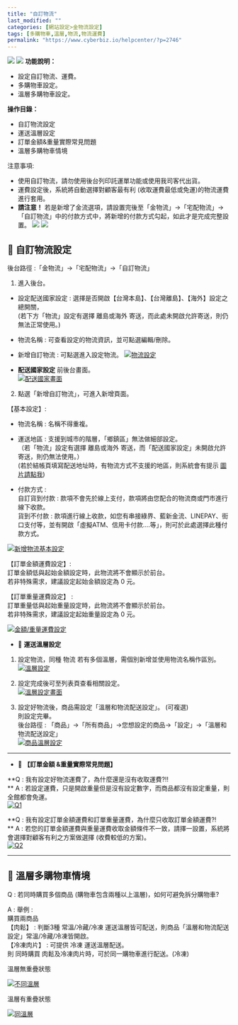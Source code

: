 ```yaml
---
title: "自訂物流"
last_modified: ""
categories: [網站設定>金物流設定]
tags: [多購物車,溫層,物流,物流運費]
permalink: "https://www.cyberbiz.io/helpcenter/?p=2746"
---
```


![](https://www.cyberbiz.io/helpcenter/wp-content/uploads/一般版3.png)
![](https://www.cyberbiz.io/helpcenter/wp-content/uploads/PLUS版3.png)
**功能說明：**  

* 設定自訂物流、運費。
* 多購物車設定。
* 溫層多購物車設定。

**操作目錄：**

* 自訂物流設定
* 運送溫層設定
* 訂單金額&重量實際常見問題
* 溫層多購物車情境 

注意事項:  

* 使用自訂物流，請勿使用後台列印託運單功能或使用我司客代出貨。
* 運費設定後，系統將自動選擇對顧客最有利 (收取運費最低或免運)的物流運費進行套用。
* **請注意！** 若是新增了金流選項，請設置完後至「金物流」→「宅配物流」→「自訂物流」中的付款方式中，將新增的付款方式勾起，如此才是完成完整設置。 [![](https://www.cyberbiz.io/helpcenter/wp-content/uploads/綠界金流串接15.png)](https://www.cyberbiz.io/helpcenter/wp-content/uploads/綠界金流串接15.png) [![](https://www.cyberbiz.io/helpcenter/wp-content/uploads/綠界金流串接16-1.png)](https://www.cyberbiz.io/helpcenter/wp-content/uploads/綠界金流串接16-1.png)



## 📌 自訂物流設定


後台路徑 :「金物流」→「宅配物流」→「自訂物流」  


1. 進入後台。 
* 設定配送國家設定 : 選擇是否開啟【台灣本島】、【台灣離島】、【海外】設定之總開關，  
(若下方「物流」設定有選擇 離島或海外 寄送，而此處未開啟允許寄送，則仍無法正常使用。)

* 物流名稱 : 可查看設定的物流資訊，並可點選編輯/刪除。
* 新增自訂物流 : 可點選進入設定物流。
[![物流設定](https://www.cyberbiz.io/support/wp-content/uploads/物流運費設定01.png)](https://www.cyberbiz.io/support/wp-content/uploads/物流運費設定01.png)  
* **配送國家設定** 前後台畫面。  
[![配送國家畫面](https://www.cyberbiz.io/support/wp-content/uploads/物流運費設定02-1.png)](https://www.cyberbiz.io/support/wp-content/uploads/物流運費設定02-1.png)



2. 點選「新增自訂物流」，可進入新增頁面。  

【基本設定】:  

* 物流名稱 : 名稱不得重複。


* 運送地區 : 支援到城市的階層，「鄉鎮區」無法做細部設定。  
（若「物流」設定有選擇 離島或海外 寄送，而「配送國家設定」未開啟允許寄送，則仍無法使用。）  
(若於結帳頁填寫配送地址時，有物流方式不支援的地區，則系統會有提示
[圖片請點我](https://www.cyberbiz.io/helpcenter/wp-content/uploads/物流運費設定02-1.png))



* 付款方式 :  
自訂貨到付款 : 款項不會先於線上支付，款項將由您配合的物流商或門市進行線下收款。  
貨到不付款 :
款項進行線上收款，如您有串接綠界、藍新金流、LINEPAY、街口支付等，並有開啟「虛擬ATM、信用卡付款….等」，則可於此處選擇此種付款方式。

[![新增物流基本設定](https://www.cyberbiz.io/helpcenter/wp-content/uploads/物流運費設定03-1.png)](https://www.cyberbiz.io/helpcenter/wp-content/uploads/物流運費設定03-1.png)  

【訂單金額運費設定】:  
訂單金額低與起始金額設定時，此物流將不會顯示於前台。  
若非特殊需求，建議設定起始金額設定為 0 元。  


【訂單重量運費設定】 :  
訂單重量低與起始重量設定時，此物流將不會顯示於前台。  
若非特殊需求，建議設定起始重量設定為 0 元。  

[![金額/重量運費設定](https://www.cyberbiz.io/helpcenter/wp-content/uploads/物流運費設定03.png)](https://www.cyberbiz.io/helpcenter/wp-content/uploads/物流運費設定03.png)



* 📍 **運送溫層設定**


1. 設定物流，同種 物流 若有多個溫層，需個別新增並使用物流名稱作區別。  
[![溫層設定](https://www.cyberbiz.io/helpcenter/wp-content/uploads/物流運費設定06-1.png)](https://www.cyberbiz.io/helpcenter/wp-content/uploads/物流運費設定06-1.png)



2. 設定完成後可至列表頁查看相關設定。  
[![溫層設定畫面](https://www.cyberbiz.io/helpcenter/wp-content/uploads/物流運費設定07-1.png)](https://www.cyberbiz.io/helpcenter/wp-content/uploads/物流運費設定07-1.png)



3. 設定好物流後，商品需設定「溫層和物流配送設定」。 (可複選)  
則設定完畢。  
後台路徑 : 「商品」→「所有商品」→您想設定的商品→「設定」→「溫層和物流配送設定」  
[![商品溫層設定](https://www.cyberbiz.io/helpcenter/wp-content/uploads/物流運費設定08.png)](https://www.cyberbiz.io/helpcenter/wp-content/uploads/物流運費設定08.png)



* * *

* 📍 **【訂單金額 &重量實際常見問題】**

**Q : 我有設定好物流運費了，為什麼還是沒有收取運費?!!  
** A : 若設定運費，只是開啟重量但是沒有設定數字，而商品都沒有設定重量，則全館都會免運。  
[![Q1](https://www.cyberbiz.io/helpcenter/wp-content/uploads/物流運費設定04.png)](https://www.cyberbiz.io/helpcenter/wp-content/uploads/物流運費設定04.png)  

**Q : 我有設定訂單金額運費和訂單重量運費，為什麼只收取訂單金額運費?!  
** A : 若您的訂單金額運費與重量運費收取金額條件不一致，請擇一設置，系統將會選擇對顧客有利之方案做選擇 (收費較低的方案)。  
[![Q2](https://www.cyberbiz.io/helpcenter/wp-content/uploads/物流運費設定05.png)](https://www.cyberbiz.io/helpcenter/wp-content/uploads/物流運費設定05.png)  


* * *

## 📌 溫層多購物車情境



Q : 若同時購買多個商品 (購物車包含兩種以上溫層)，如何可避免拆分購物車?

A : 舉例 :  
購買兩商品  
【肉鬆】 : 判斷3種 常溫/冷藏/冷凍 運送溫層皆可配送，則商品「溫層和物流配送設定」常溫/冷藏/冷凍皆開啟。  
【冷凍肉片】 : 可提供 冷凍 運送溫層配送。  
則 同時購買 肉鬆及冷凍肉片時，可於同一購物車進行配送。(冷凍)  

溫層無重疊狀態

[![不同溫層](https://www.cyberbiz.io/helpcenter/wp-content/uploads/物流運費設定09-1.png)](https://www.cyberbiz.io/helpcenter/wp-content/uploads/物流運費設定09-1.png)

溫層有重疊狀態

[![同溫層](https://www.cyberbiz.io/helpcenter/wp-content/uploads/物流運費設定09-2.png)](https://www.cyberbiz.io/helpcenter/wp-content/uploads/物流運費設定09-2.png)


